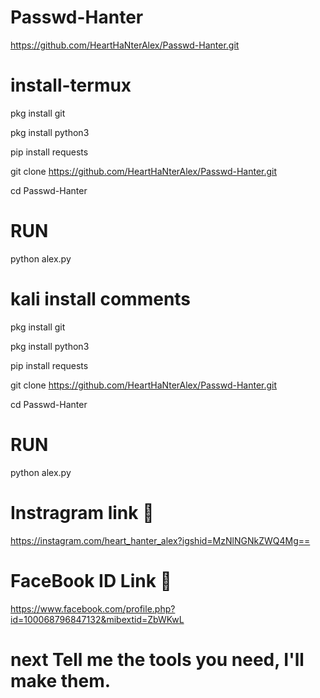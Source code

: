 # Passwd-Hanter
https://github.com/HeartHaNterAlex/Passwd-Hanter.git











# install-termux


pkg install git

pkg install python3

pip install requests

git clone https://github.com/HeartHaNterAlex/Passwd-Hanter.git

cd Passwd-Hanter

# RUN

python alex.py


# kali install comments


pkg install git

pkg install python3

pip install requests

git clone https://github.com/HeartHaNterAlex/Passwd-Hanter.git

cd Passwd-Hanter

# RUN

python alex.py

# Instragram link 🔗
https://instagram.com/heart_hanter_alex?igshid=MzNlNGNkZWQ4Mg==

# FaceBook ID Link         👀
https://www.facebook.com/profile.php?id=100068796847132&mibextid=ZbWKwL


# next Tell me the tools you need, I'll make them.


